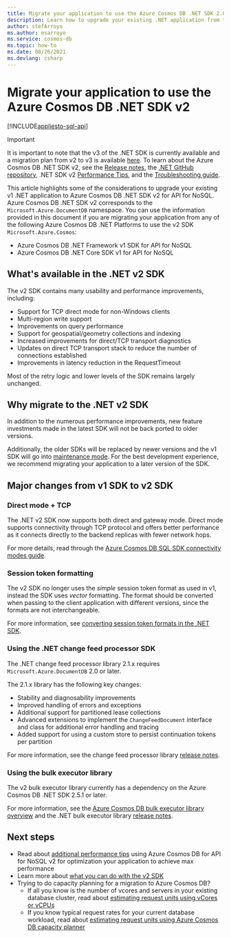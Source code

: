 ```yaml
---
title: Migrate your application to use the Azure Cosmos DB .NET SDK 2.0 (Microsoft.Azure.Cosmos)
description: Learn how to upgrade your existing .NET application from the v1 SDK to .NET SDK v2 for API for NoSQL.
author: stefArroyo
ms.author: esarroyo
ms.service: cosmos-db
ms.topic: how-to
ms.date: 08/26/2021
ms.devlang: csharp
---
```


# Migrate your application to use the Azure Cosmos DB .NET SDK v2
[!INCLUDE[appliesto-sql-api](../includes/appliesto-sql-api.md)]

> [!IMPORTANT]
> It is important to note that the v3 of the .NET SDK is currently available and a migration plan from v2 to v3 is available [here](migrate-dotnet-v3.md). To learn about the Azure Cosmos DB .NET SDK v2, see the [Release notes](sql-api-sdk-dotnet.md), the [.NET GitHub repository](https://github.com/Azure/azure-cosmos-dotnet-v2), .NET SDK v2 [Performance Tips](performance-tips.md), and the [Troubleshooting guide](troubleshoot-dot-net-sdk.md).
>

This article highlights some of the considerations to upgrade your existing v1 .NET application to Azure Cosmos DB .NET SDK v2 for API for NoSQL. Azure Cosmos DB .NET SDK v2 corresponds to the `Microsoft.Azure.DocumentDB` namespace. You can use the information provided in this document if you are migrating your application from any of the following Azure Cosmos DB .NET Platforms to use the v2 SDK `Microsoft.Azure.Cosmos`:

* Azure Cosmos DB .NET Framework v1 SDK for API for NoSQL
* Azure Cosmos DB .NET Core SDK v1 for API for NoSQL

## What's available in the .NET v2 SDK

The v2 SDK contains many usability and performance improvements, including:

* Support for TCP direct mode for non-Windows clients
* Multi-region write support
* Improvements on query performance
* Support for geospatial/geometry collections and indexing
* Increased improvements for direct/TCP transport diagnostics
* Updates on direct TCP transport stack to reduce the number of connections established
* Improvements in latency reduction in the RequestTimeout

Most of the retry logic and lower levels of the SDK remains largely unchanged.

## Why migrate to the .NET v2 SDK

In addition to the numerous performance improvements, new feature investments made in the latest SDK will not be back ported to older versions.

Additionally, the older SDKs will be replaced by newer versions and the v1 SDK will go into [maintenance mode](sql-api-sdk-dotnet.md). For the best development experience, we recommend migrating your application to a later version of the SDK.

## Major changes from v1 SDK to v2 SDK

### Direct mode + TCP

The .NET v2 SDK now supports both direct and gateway mode. Direct mode supports connectivity through TCP protocol and offers better performance as it connects directly to the backend replicas with fewer network hops.

For more details, read through the [Azure Cosmos DB SQL SDK connectivity modes guide](sql-sdk-connection-modes.md).

### Session token formatting

The v2 SDK no longer uses the *simple* session token format as used in v1, instead the SDK uses *vector* formatting. The format should be converted when passing to the client application with different versions, since the formats are not interchangeable.

For more information, see [converting session token formats in the .NET SDK](how-to-convert-session-token.md).

### Using the .NET change feed processor SDK

The .NET change feed processor library 2.1.x requires `Microsoft.Azure.DocumentDB` 2.0 or later.

The 2.1.x library has the following key changes:

* Stability and diagnosability improvements
* Improved handling of errors and exceptions
* Additional support for partitioned lease collections
* Advanced extensions to implement the `ChangeFeedDocument` interface and class for additional error handling and tracing
* Added support for using a custom store to persist continuation tokens per partition

For more information, see the change feed processor library [release notes](sql-api-sdk-dotnet-changefeed.md).

### Using the bulk executor library

The v2 bulk executor library currently has a dependency on the Azure Cosmos DB .NET SDK 2.5.1 or later.

For more information, see the [Azure Cosmos DB bulk executor library overview](../bulk-executor-overview.md) and the .NET bulk executor library [release notes](sql-api-sdk-bulk-executor-dot-net.md).

## Next steps

* Read about [additional performance tips](sql-api-get-started.md) using Azure Cosmos DB for API for NoSQL v2 for optimization your application to achieve max performance
* Learn more about [what you can do with the v2 SDK](sql-api-dotnet-samples.md)
* Trying to do capacity planning for a migration to Azure Cosmos DB?
    * If all you know is the number of vcores and servers in your existing database cluster, read about [estimating request units using vCores or vCPUs](../convert-vcore-to-request-unit.md) 
    * If you know typical request rates for your current database workload, read about [estimating request units using Azure Cosmos DB capacity planner](estimate-ru-with-capacity-planner.md)